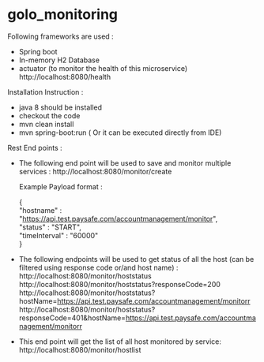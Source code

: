 # golo_monitoring

Following frameworks are used :
- Spring boot
- In-memory H2 Database
- actuator (to monitor the health of this microservice)     
  http://localhost:8080/health
  
Installation Instruction :
- java 8 should be installed
- checkout the code
- mvn clean install
- mvn spring-boot:run ( Or it can be executed directly from IDE)



Rest End points :
-  The following end point will be used to save and monitor multiple services : 
    http://localhost:8080/monitor/create
  
   Example Payload format :
    
     {          
      "hostname" : "https://api.test.paysafe.com/accountmanagement/monitor",      
      "status" : "START",       
      "timeInterval" : "60000"       
      }
 - The following endpoints will be used to get status of all the host (can be filtered using response code or/and host name) :      
   http://localhost:8080/monitor/hoststatus           
   http://localhost:8080/monitor/hoststatus?responseCode=200   
   http://localhost:8080/monitor/hoststatus?hostName=https://api.test.paysafe.com/accountmanagement/monitorr
   http://localhost:8080/monitor/hoststatus?responseCode=401&hostName=https://api.test.paysafe.com/accountmanagement/monitorr

- This end point will get the list of all host monitored by service:               
  http://localhost:8080/monitor/hostlist
  
